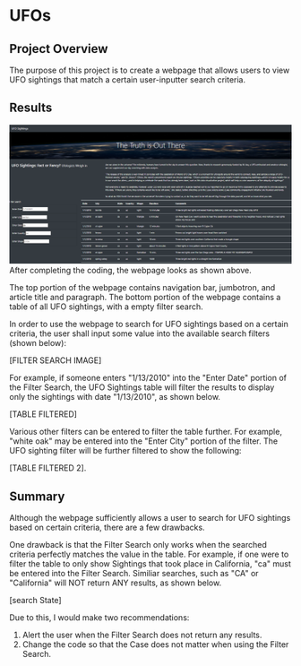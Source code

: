 # UFOs

## Project Overview
The purpose of this project is to create a webpage that allows users to view UFO sightings that match a certain user-inputter search criteria.

## Results

![Webpage Example](images/webpage.PNG)
After completing the coding, the webpage looks as shown above.

The top portion of the webpage contains navigation bar, jumbotron, and article title and paragraph. 
The bottom portion of the webpage contains a table of all UFO sightings, with a empty filter search.

In order to use the webpage to search for UFO sightings based on a certain criteria, the user shall input some value into the available search filters (shown below):

[FILTER SEARCH IMAGE]

For example, if someone enters "1/13/2010" into the "Enter Date" portion of the Filter Search, the UFO Sightings table will filter the results to display only the sightings with date "1/13/2010", as shown below.

[TABLE FILTERED]

Various other filters can be entered to filter the table further. For example, "white oak" may be entered into the "Enter City" portion of the filter. The UFO sighting filter will be further filtered to show the following:

[TABLE FILTERED 2]. 

## Summary
Although the webpage sufficiently allows a user to search for UFO sightings based on certain criteria, there are a few drawbacks.

One drawback is that the Filter Search only works when the searched criteria perfectly matches the value in the table. For example, if one were to filter the table to only show Sightings that took place in California, "ca" must be entered into the Filter Search. Similiar searches, such as "CA" or "California" will NOT return ANY results, as shown below. 

[search State]

Due to this, I would make two recommendations:
1. Alert the user when the Filter Search does not return any results.
2. Change the code so that the Case does not matter when using the Filter Search. 

